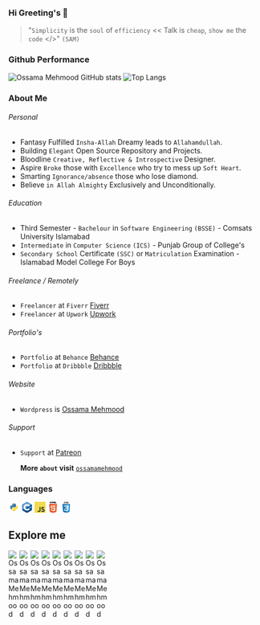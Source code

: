 ### Hi Greeting's 👋

> "`Simplicity` is the `soul` of `efficiency` << Talk is `cheap`, `show me` the `code` </>" 
> `(SAM)`



### Github Performance

![Ossama Mehmood GitHub stats](https://github-readme-stats.vercel.app/api?username=ossamamehmood&show_icons=true&include_all_commits=true&count_private=true&disable_animations=false&theme=radical&bg_color=0,141321,4E1E3C&hide_title=true&hide_border=true&cache_seconds=1800)
![Top Langs](https://github-readme-stats.vercel.app/api/top-langs/?username=ossamamehmood&layout=compact&theme=radical&bg_color=0,141321,4E1E3C)


<!--
![Ossama Mehmood GitHub stats](https://github-readme-stats.vercel.app/api?username=ossamamehmood&theme=dark&show_icons=true)
-->



###  About Me

###### Personal

- Fantasy Fulfilled `Insha-Allah` Dreamy leads to `Allahamdullah`.
- Building `Elegant` Open Source Repository and Projects.
- Bloodline `Creative, Reflective & Introspective` Designer.
- Aspire `Broke` those with `Excellence` who try to mess up `Soft Heart`.
- Smarting `Ignorance/absence` those who lose diamond.
- Believe `in Allah Almighty` Exclusively and Unconditionally.

###### Education

- Third Semester - `Bachelour` in `Software Engineering` `(BSSE)` - Comsats University Islamabad
- `Intermediate` in `Computer Science` `(ICS)` - Punjab Group of College's 
- `Secondary School` Certificate `(SSC)` or `Matriculation` Examination - Islamabad Model College For Boys

###### Freelance / Remotely

- `Freelancer` at `Fiverr` <a href="https://www.fiverr.com/ossamamehmood?up_rollout=true" target="_blank">Fiverr</a>
- `Freelancer` at `Upwork` <a href="https://www.upwork.com/freelancers/~0105286082fc1badae" target="_blank">Upwork</a>

###### Portfolio's

- `Portfolio` at `Behance` <a href="https://www.behance.net/ossamamehmood" target="_blank">Behance</a>
- `Portfolio` at `Dribbble` <a href="https://dribbble.com/ossamamehmood" target="_blank">Dribbble</a>

###### Website

- `Wordpress` is <a href="https://ossamamehmood.wordpress.com/" target="_blank">Ossama Mehmood </a>

###### Support

- `Support` at <a href="https://www.patreon.com/ossamamehmood" target="_blank">Patreon</a>



   **More `about` visit** [`ossamamehmood`](https://ossamamehmood.wordpress.com)




###  Languages

<code><img height="22" src="https://raw.githubusercontent.com/github/explore/80688e429a7d4ef2fca1e82350fe8e3517d3494d/topics/python/python.png"></code>
<code><img height="22" src="https://raw.githubusercontent.com/github/explore/80688e429a7d4ef2fca1e82350fe8e3517d3494d/topics/cpp/cpp.png"></code>
<code><img height="22" src="https://raw.githubusercontent.com/github/explore/80688e429a7d4ef2fca1e82350fe8e3517d3494d/topics/javascript/javascript.png"></code>
<code><img height="22" src="https://raw.githubusercontent.com/github/explore/80688e429a7d4ef2fca1e82350fe8e3517d3494d/topics/html/html.png"></code>
<code><img height="22" src="https://raw.githubusercontent.com/github/explore/5c058a388828bb5fde0bcafd4bc867b5bb3f26f3/topics/css/css.png"></code>



## Explore me

<a href="https://www.facebook.com/ossamamehmood110">
  <img align="left" alt="Ossama Mehmood" width="22px" src="https://cdn.jsdelivr.net/npm/simple-icons@v3/icons/facebook.svg" />
</a>

<a href="https://twitter.com/ossamamehmood">
  <img align="left" alt="Ossama Mehmood" width="22px" src="https://cdn.jsdelivr.net/npm/simple-icons@v3/icons/twitter.svg" />
</a>

<a href="https://www.instagram.com/ossamamehmood">
  <img align="left" alt="Ossama Mehmood" width="22px" src="https://cdn.jsdelivr.net/npm/simple-icons@v3/icons/instagram.svg" />
</a>

<a href="https://www.youtube.com/channel/UCiCtAidDDedbB2Izs_3E0oA">
  <img align="left" alt="Ossama Mehmood" width="22px" src="https://cdn.jsdelivr.net/npm/simple-icons@v3/icons/youtube.svg" />
</a>

<a href="https://www.linkedin.com/in/ossamamehmood">
  <img align="left" alt="Ossama Mehmood" width="22px" src="https://cdn.jsdelivr.net/npm/simple-icons@v3/icons/linkedin.svg" />
</a>

<a href="https://www.behance.net/ossamamehmood">
  <img align="left" alt="Ossama Mehmood" width="22px" src="https://cdn.jsdelivr.net/npm/simple-icons@v3/icons/behance.svg" />
</a>

<a href="https://dribbble.com/ossamamehmood">
  <img align="left" alt="Ossama Mehmood" width="22px" src="https://cdn.jsdelivr.net/npm/simple-icons@v3/icons/dribbble.svg" />
</a>

<a href="https://www.pinterest.com/ossamamehmood">
  <img align="left" alt="Ossama Mehmood" width="22px" src="https://cdn.jsdelivr.net/npm/simple-icons@v3/icons/pinterest.svg" />
</a>

<a href="https://ossamamehmood.wordpress.com">
  <img align="left" alt="Ossama Mehmood" width="22px" src="https://cdn.jsdelivr.net/npm/simple-icons@v3/icons/wordpress.svg" />
</a>

<br/>

<!--
**ossamamehmood/ossamamehmood** is a ✨ _special_ ✨ repository because its `README.md` (this file) appears on your GitHub profile.

Here are some ideas to get you started:

- 🔭 I’m currently working on ...
- 🌱 I’m currently learning ...
- 👯 I’m looking to collaborate on ...
- 🤔 I’m looking for help with ...
- 💬 Ask me about ...
- 📫 How to reach me: ...
- 😄 Pronouns: ...
- ⚡ Fun fact: ...
-->
